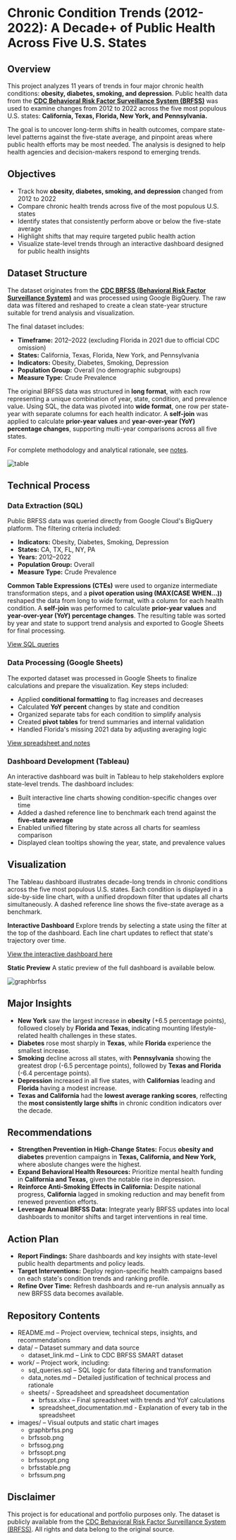 # Chronic Condition Trends (2012-2022): A Decade+ of Public Health Across Five U.S. States

## Overview
This project analyzes 11 years of trends in four major chronic health conditions: **obesity, diabetes, smoking, and depression**. Public health data from the **[CDC Behavioral Risk Factor Surveillance System (BRFSS)](data/data_link.md)** was used to examine changes from 2012 to 2022 across the five most populous U.S. states: **California, Texas, Florida, New York, and Pennsylvania.** 

The goal is to uncover long-term shifts in health outcomes, compare state-level patterns against the five-state average, and pinpoint areas where public health efforts may be most needed. The analysis is designed to help health agencies and decision-makers respond to emerging trends. 


## Objectives
* Track how **obesity, diabetes, smoking, and depression** changed from 2012 to 2022
* Compare chronic health trends across five of the most populous U.S. states
* Identify states that consistently perform above or below the five-state average
* Highlight shifts that may require targeted public health action
* Visualize state-level trends through an interactive dashboard designed for public health insights


## Dataset Structure
The dataset originates from the **[CDC BRFSS (Behavioral Risk Factor Surveillance System)](data/data_link.md)** and was processed using Google BigQuery. The raw data was filtered and reshaped to create a clean state-year structure suitable for trend analysis and visualization. 

The final dataset includes:
* **Timeframe:** 2012–2022 (excluding Florida in 2021 due to official CDC omission)
* **States:** California, Texas, Florida, New York, and Pennsylvania
* **Indicators:** Obesity, Diabetes, Smoking, Depression
* **Population Group:** Overall (no demographic subgroups)
* **Measure Type:** Crude Prevalence

The original BRFSS data was structured in **long format**, with each row representing a unique combination of year, state, condition, and prevalence value. Using SQL, the data was pivoted into **wide format**, one row per state-year with separate columns for each health indicator. A **self-join** was applied to calculate **prior-year values** and **year-over-year (YoY) percentage changes**, supporting multi-year comparisons across all five states. 

For complete methodology and analytical rationale, see [notes](work/data_notes.md).

![table](images/brfsstable.png)


## Technical Process
### Data Extraction (SQL)
Public BRFSS data was queried directly from Google Cloud's BigQuery platform. The filtering criteria included:
  * **Indicators:** Obesity, Diabetes, Smoking, Depression
  * **States:** CA, TX, FL, NY, PA
  * **Years:** 2012–2022
  * **Population Group:** Overall
  * **Measure Type:** Crude Prevalence

**Common Table Expressions (CTEs)** were used to organize intermediate transformation steps, and a **pivot operation using (MAX(CASE WHEN...))** reshaped the data from long to wide format, with a column for each health condition. A **self-join** was performed to calculate **prior-year values** and **year-over-year (YoY) percentage changes**. The resulting table was sorted by year and state to support trend analysis and exported to Google Sheets for final processing. 

[View SQL queries](work/sql_queries.sql)

### Data Processing (Google Sheets)
The exported dataset was processed in Google Sheets to finalize calculations and prepare the visualization. Key steps included:
* Applied **conditional formatting** to flag increases and decreases
* Calculated **YoY percent** changes by state and condition
* Organized separate tabs for each condition to simplify analysis
* Created **pivot tables** for trend summaries and internal validation
* Handled Florida's missing 2021 data by adjusting averaging logic

[View spreadsheet and notes](work/sheets)

### Dashboard Development (Tableau)
An interactive dashboard was built in Tableau to help stakeholders explore state-level trends. The dashboard includes:
* Built interactive line charts showing condition-specific changes over time
* Added a dashed reference line to benchmark each trend against the **five-state average**
* Enabled unified filtering by state across all charts for seamless comparison
* Displayed clean tooltips showing the year, state, and prevalence values


## Visualization
The Tableau dashboard illustrates decade-long trends in chronic conditions across the five most populous U.S. states. Each condition is displayed in a side-by-side line chart, with a unified dropdown filter that updates all charts simultaneously. A dashed reference line shows the five-state average as a benchmark.

**Interactive Dashboard**
Explore trends by selecting a state using the filter at the top of the dashboard. Each line chart updates to reflect that state's trajectory over time. 

[View the interactive dashboard here](https://public.tableau.com/views/brfss2/ChronicConditionTrendsinFiveU_S_States2012-2022?:language=en-US&:sid=&:redirect=auth&:display_count=n&:origin=viz_share_link)

**Static Preview**
A static preview of the full dashboard is available below.

![graphbrfss](images/graphbrfss.png)


## Major Insights
* **New York** saw the largest increase in **obesity** (+6.5 percentage points), followed closely by **Florida and Texas**, indicating mounting lifestyle-related health challenges in these states.
* **Diabetes** rose most sharply in **Texas**, while **Florida** experience the smallest increase.
* **Smoking** decline across all states, with **Pennsylvania** showing the greatest drop (-6.5 percentage points), followed by **Texas and Florida** (-6.4 percentage points).
* **Depression** increased in all five states, with **Californias** leading and **Florida** having a modest increase.
* **Texas and California** had the **lowest average ranking scores**, relfecting the **most consistently large shifts** in chronic condition indicators over the decade. 

## Recommendations 
* **Strengthen Prevention in High-Change States:** Focus **obesity and diabetes** prevention campaigns in **Texas, California, and New York,** where aboslute changes were the highest.
* **Expand Behavioral Health Resources:** Prioritize mental health funding in **California and Texas,** given the notable rise in depression.
* **Reinforce Anti-Smoking Effects in California:** Despite national progress, **California** lagged in smoking reduction and may benefit from renewed prevention efforts. 
* **Leverage Annual BRFSS Data:** Integrate yearly BRFSS updates into local dashboards to monitor shifts and target interventions in real time.

## Action Plan
* **Report Findings:** Share dashboards and key insights with state-level public health departments and policy leads.
* **Target Interventions:** Deploy region-specific health campaigns based on each state's condition trends and ranking profile.
* **Refine Over Time:** Refresh dashboards and re-run analysis annually as new BRFSS data becomes available. 

## Repository Contents
* README.md – Project overview, technical steps, insights, and recommendations
* data/ – Dataset summary and data source
  * dataset_link.md – Link to CDC BRFSS SMART dataset
* work/ – Project work, including:
  * sql_queries.sql – SQL logic for data filtering and transformation
  * data_notes.md – Detailed justification of technical process and rationale
  * sheets/ - Spreadsheet and spreadsheet documentation
    * brfssx.xlsx – Final spreadsheet with trends and YoY calculations
    * spreadsheet_documentation.md - Explanation of every tab in the spreadsheet
* images/ – Visual outputs and static chart images
  * graphbrfss.png
  * brfssob.png
  * brfssog.png
  * brfssopt.png
  * brfssoypt.png
  * brfsstable.png
  * brfssum.png


## Disclaimer
This project is for educational and portfolio purposes only. The dataset is publicly available from the [CDC Behavioral Risk Factor Surveillance System (BRFSS)](data/data_link.md). All rights and data belong to the original source.

